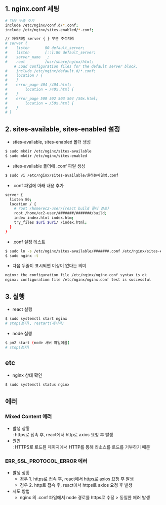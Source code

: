 ## 1. nginx.conf 세팅
```bash
# 다음 두줄 추가
include /etc/nginx/conf.d/*.conf;
include /etc/nginx/sites-enabled/*.conf;

// 아래처럼 server { } 부분 주석처리
# server {
#    listen       80 default_server;
#    listen       [::]:80 default_server;
#    server_name  _;
#    root         /usr/share/nginx/html;
    # Load configuration files for the default server block.
#    include /etc/nginx/default.d/*.conf;
#    location / {
#    }
#    error_page 404 /404.html;
#        location = /40x.html {
#    }
#    error_page 500 502 503 504 /50x.html;
#        location = /50x.html {
#    }
# }
```

## 2. sites-available, sites-enabled 설정
* sties-available, sites-enabled 폴더 생성
```bash
$ sudo mkdir /etc/nginx/sites-available
$ sudo mkdir /etc/nginx/sites-enabled
```
* sites-available 폴더에 .conf 파일 생성
```bash
$ sudo vi /etc/nginx/sites-available/원하는파일명.conf
```
* .conf 파일에 아래 내용 추가
```bash
server {
  listen 80;
  location / {
    # root /home/ec2-user/(react build 폴더 경로) 
    root /home/ec2-user/#######/#######/build;
    index index.html index.htm;
    try_files $uri $uri/ /index.html;
  }
}
```
* .conf 설정 테스트
```bash
$ sudo ln -s /etc/nginx/sites-available/#######.conf /etc/nginx/sites-enabled/#######.conf
$ sudo nginx -t
```
* 다음 두줄이 표시되면 이상이 없다는 의미
```bash
nginx: the configuration file /etc/nginx/nginx.conf syntax is ok
nginx: configuration file /etc/nginx/nginx.conf test is successful
```

## 3. 실행
* react 실행
```bash
$ sudo systemctl start nginx
# stop(정지), restart(재시작)
```
* node 실행
```bash
$ pm2 start (node 서버 파일이름)
# stop(정지)
```

## etc
* nginx 상태 확인
```bash
$ sudo systemctl status nginx
```

## 에러
### Mixed Content 에러
* 발생 상황 
  <br>: https로 접속 후, react에서 http로 axios 요청 후 발생
* 원인
  <br>: HTTPS로 로드된 페이지에서 HTTP를 통해 리소스를 로드를 거부하기 때문

### ERR_SSL_PROTOCOL_ERROR 에러
* 발생 상황
  * 경우 1. https로 접속 후, react에서 https로 axios 요청 후 발생
  * 경우 2. http로 접속 후, react에서 https로 axios 요청 후 발생
* 시도 방법
  * nginx 의 .conf 파일에서 node 경로를 https로 수정 > 동일한 에러 발생 